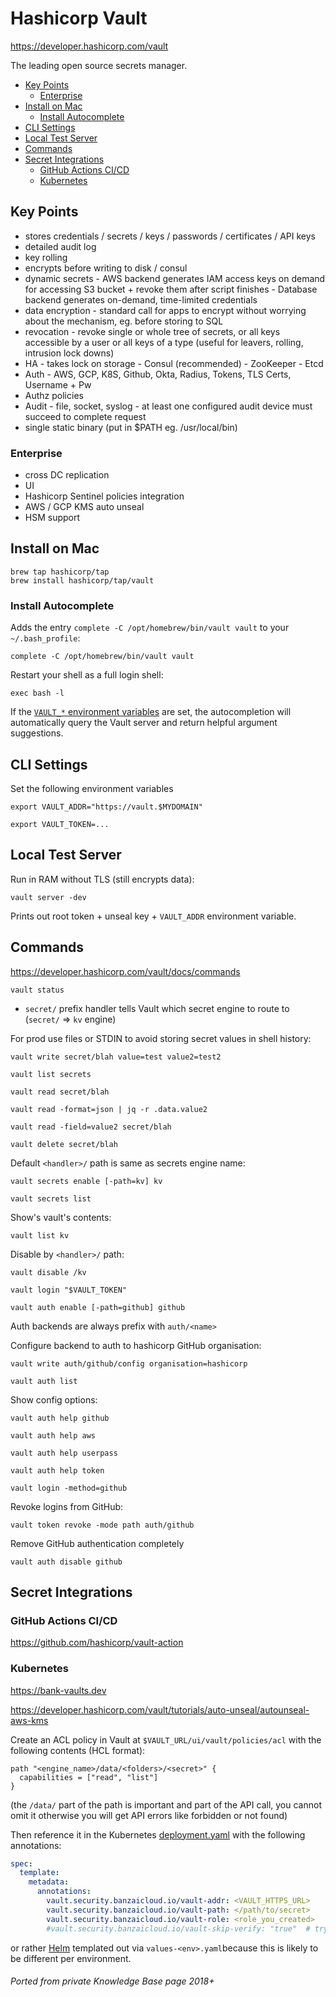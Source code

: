 # Hashicorp Vault

<https://developer.hashicorp.com/vault>

The leading open source secrets manager.

<!-- INDEX_START -->
- [Key Points](#key-points)
  - [Enterprise](#enterprise)
- [Install on Mac](#install-on-mac)
  - [Install Autocomplete](#install-autocomplete)
- [CLI Settings](#cli-settings)
- [Local Test Server](#local-test-server)
- [Commands](#commands)
- [Secret Integrations](#secret-integrations)
  - [GitHub Actions CI/CD](#github-actions-cicd)
  - [Kubernetes](#kubernetes)
<!-- INDEX_END -->

## Key Points

- stores credentials / secrets / keys / passwords / certificates / API keys
- detailed audit log
- key rolling
- encrypts before writing to disk / consul
- dynamic secrets - AWS backend generates IAM access keys on demand for accessing S3 bucket + revoke them after script finishes
                  - Database backend generates on-demand, time-limited credentials
- data encryption - standard call for apps to encrypt without worrying about the mechanism, eg. before storing to SQL
- revocation - revoke single or whole tree of secrets, or all keys accessible by a user or all keys of a type (useful for leavers, rolling, intrusion lock downs)
- HA - takes lock on storage - Consul (recommended)
                             - ZooKeeper
                             - Etcd
- Auth - AWS, GCP, K8S, Github, Okta, Radius, Tokens, TLS Certs, Username + Pw
- Authz policies
- Audit - file, socket, syslog
        - at least one configured audit device must succeed to complete request
- single static binary (put in $PATH eg. /usr/local/bin)

### Enterprise

- cross DC replication
- UI
- Hashicorp Sentinel policies integration
- AWS / GCP KMS auto unseal
- HSM support

## Install on Mac

```shell
brew tap hashicorp/tap
brew install hashicorp/tap/vault
```

### Install Autocomplete

Adds the entry `complete -C /opt/homebrew/bin/vault vault` to your `~/.bash_profile`:

```shell
complete -C /opt/homebrew/bin/vault vault
```

Restart your shell as a full login shell:

```shell
exec bash -l
```

If the [`VAULT_*` environment variables](https://developer.hashicorp.com/vault/docs/commands#environment-variables)
are set, the autocompletion will automatically query the Vault server and return helpful argument suggestions.

## CLI Settings

Set the following environment variables

```shell
export VAULT_ADDR="https://vault.$MYDOMAIN"
```

```
export VAULT_TOKEN=...
```


## Local Test Server

Run in RAM without TLS (still encrypts data):

```shell
vault server -dev
```

Prints out root token + unseal key + `VAULT_ADDR` environment variable.


## Commands

https://developer.hashicorp.com/vault/docs/commands

```shell
vault status
```

- `secret/` prefix handler tells Vault which secret engine to route to (`secret/` => `kv` engine)

For prod use files or STDIN to avoid storing secret values in shell history:

```shell
vault write secret/blah value=test value2=test2
```

```shell
vault list secrets
```

```shell
vault read secret/blah
```

```shell
vault read -format=json | jq -r .data.value2
```

```shell
vault read -field=value2 secret/blah
```

```shell
vault delete secret/blah
```

Default `<handler>/` path is same as secrets engine name:

```shell
vault secrets enable [-path=kv] kv
```

```shell
vault secrets list
```

Show's vault's contents:

```shell
vault list kv
```

Disable by `<handler>/` path:

```shell
vault disable /kv
```

```shell
vault login "$VAULT_TOKEN"
```

```shell
vault auth enable [-path=github] github
```

Auth backends are always prefix with `auth/<name>`

Configure backend to auth to hashicorp GitHub organisation:

```shell
vault write auth/github/config organisation=hashicorp
```

```shell
vault auth list
```

Show config options:

```shell
vault auth help github
```

```shell
vault auth help aws
```

```shell
vault auth help userpass
```

```shell
vault auth help token
```

```shell
vault login -method=github
```

Revoke logins from GitHub:

```shell
vault token revoke -mode path auth/github
```

Remove GitHub authentication completely

```shell
vault auth disable github
```

## Secret Integrations

### GitHub Actions CI/CD

<https://github.com/hashicorp/vault-action>

### Kubernetes

<https://bank-vaults.dev>

<https://developer.hashicorp.com/vault/tutorials/auto-unseal/autounseal-aws-kms>

Create an ACL policy in Vault at `$VAULT_URL/ui/vault/policies/acl` with the following contents (HCL format):

```hcl
path "<engine_name>/data/<folders>/<secret>" {
  capabilities = ["read", "list"]
}
```

(the `/data/` part of the path is important and part of the API call, you cannot omit it otherwise you will get API
errors like forbidden or not found)

Then reference it in the Kubernetes [deployment.yaml]() with the following annotations:

```yaml
spec:
  template:
    metadata:
      annotations:
        vault.security.banzaicloud.io/vault-addr: <VAULT_HTTPS_URL>
        vault.security.banzaicloud.io/vault-path: </path/to/secret>
        vault.security.banzaicloud.io/vault-role: <role_you_created>
        #vault.security.banzaicloud.io/vault-skip-verify: "true"  # try not to do this
```

or rather [Helm](helm.md) templated out via `values-<env>.yaml`because this is likely to be different per environment.

###### Ported from private Knowledge Base page 2018+
